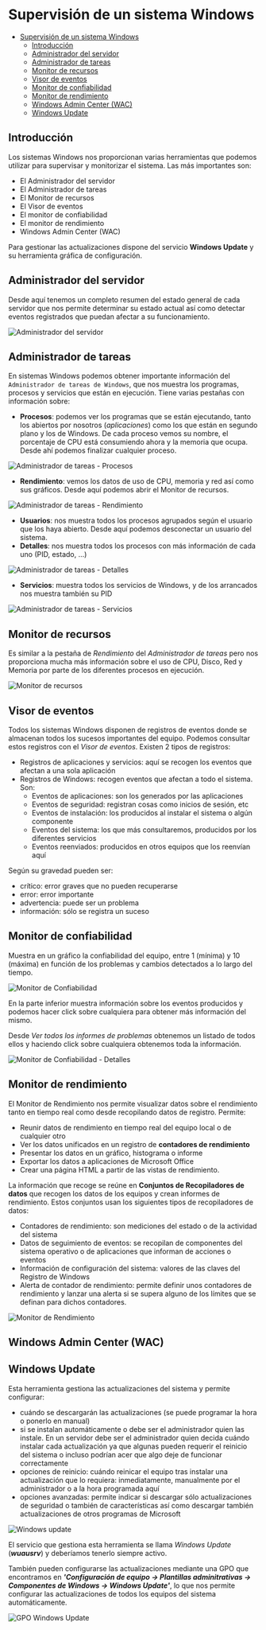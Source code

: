 # Supervisión de un sistema Windows
- [Supervisión de un sistema Windows](#supervisión-de-un-sistema-windows)
  - [Introducción](#introducción)
  - [Administrador del servidor](#administrador-del-servidor)
  - [Administrador de tareas](#administrador-de-tareas)
  - [Monitor de recursos](#monitor-de-recursos)
  - [Visor de eventos](#visor-de-eventos)
  - [Monitor de confiabilidad](#monitor-de-confiabilidad)
  - [Monitor de rendimiento](#monitor-de-rendimiento)
  - [Windows Admin Center (WAC)](#windows-admin-center-wac)
  - [Windows Update](#windows-update)

## Introducción
Los sistemas Windows nos proporcionan varias herramientas que podemos utilizar para supervisar y monitorizar el sistema. Las más importantes son:
- El Administrador del servidor
- El Administrador de tareas
- El Monitor de recursos
- El Visor de eventos
- El monitor de confiabilidad
- El monitor de rendimiento
- Windows Admin Center (WAC)

Para gestionar las actualizaciones dispone del servicio **Windows Update** y su herramienta gráfica de configuración.

## Administrador del servidor
Desde aquí tenemos un completo resumen del estado general de cada servidor que nos permite determinar su estado actual así como detectar eventos registrados que puedan afectar a su funcionamiento.

![Administrador del servidor]()

## Administrador de tareas
En sistemas Windows podemos obtener importante información del `Administrador de tareas de Windows`, que nos muestra los programas, procesos y servicios que están en ejecución. Tiene varias pestañas con información sobre:
- **Procesos**: podemos ver los programas que se están ejecutando, tanto los abiertos por nosotros (_aplicaciones_) como los que están en segundo plano y los de Windows. De cada proceso vemos su nombre, el porcentaje de CPU está consumiendo ahora y la memoria que ocupa. Desde ahí podemos finalizar cualquier proceso.

![Administrador de tareas - Procesos](media/TaskManager-Procesos.png)

- **Rendimiento**: vemos los datos de uso de CPU, memoria y red así como sus gráficos. Desde aquí podemos abrir el Monitor de recursos.

![Administrador de tareas - Rendimiento](media/TaskManager-Rto.png)

- **Usuarios**: nos muestra todos los procesos agrupados según el usuario que los haya abierto. Desde aquí podemos desconectar un usuario del sistema.
- **Detalles**: nos muestra todos los procesos con más información de cada uno (PID, estado, ...)

![Administrador de tareas - Detalles](media/TaskManager-Detalles.png)

- **Servicios**: muestra todos los servicios de Windows, y de los arrancados nos muestra también su PID

![Administrador de tareas - Servicios](media/TaskManager-Servicios.png)

## Monitor de recursos
Es similar a la pestaña de _Rendimiento_ del _Administrador de tareas_ pero nos proporciona mucha más información sobre el uso de CPU, Disco, Red y Memoria por parte de los diferentes procesos en ejecución.

![Monitor de recursos](media/MonitorRecursos.png)

## Visor de eventos
Todos los sistemas Windows disponen de registros de eventos donde se almacenan todos los sucesos importantes del equipo. Podemos consultar estos registros con el _Visor de eventos_. Existen 2 tipos de registros:
- Registros de aplicaciones y servicios: aquí se recogen los eventos que afectan a una sola aplicación
- Registros de Windows: recogen eventos que afectan a todo el sistema. Son:
  - Eventos de aplicaciones: son los generados por las aplicaciones
  - Eventos de seguridad: registran cosas como inicios de sesión, etc
  - Eventos de instalación: los producidos al instalar el sistema o algún componente
  - Eventos del sistema: los que más consultaremos, producidos por los diferentes servicios
  - Eventos reenviados: producidos en otros equipos que los reenvían aquí

Según su gravedad pueden ser:
- crítico: error graves que no pueden recuperarse
- error: error importante
- advertencia: puede ser un problema
- información: sólo se registra un suceso

## Monitor de confiabilidad
Muestra en un gráfico la confiabilidad del equipo, entre 1 (mínima) y 10 (máxima) en función de los problemas y cambios detectados a lo largo del tiempo.

![Monitor de Confiabilidad](media/MonitorConfiabilidad.png)

En la parte inferior muestra información sobre los eventos producidos y podemos hacer click sobre cualquiera para obtener más información del mismo.

Desde _Ver todos los informes de problemas_ obtenemos un listado de todos ellos y haciendo click sobre cualquiera obtenemos toda la información.

![Monitor de Confiabilidad - Detalles](media/MonitorConfiabilidad-Detalles.png)


## Monitor de rendimiento
El Monitor de Rendimiento nos permite visualizar datos sobre el rendimiento tanto en tiempo real como desde recopilando datos de registro. Permite:
- Reunir datos de rendimiento en tiempo real del equipo local o de cualquier otro
- Ver los datos unificados en un registro de **contadores de rendimiento**
- Presentar los datos en un gráfico, histograma o informe
- Exportar los datos a aplicaciones de Microsoft Office
- Crear una página HTML a partir de las vistas de rendimiento.

La información que recoge se reúne en **Conjuntos de Recopiladores de datos** que recogen los datos de los equipos y crean informes de rendimiento. Estos conjuntos usan los siguientes tipos de recopiladores de datos:
- Contadores de rendimiento: son mediciones del estado o de la actividad del sistema
- Datos de seguimiento de eventos: se recopilan de componentes del sistema operativo o de aplicaciones que informan de acciones o eventos
- Información de configuración del sistema: valores de las claves del Registro de Windows
- Alerta de contador de rendimiento: permite definir unos contadores de rendimiento y lanzar una alerta si se supera alguno de los límites que se definan para dichos contadores.

![Monitor de Rendimiento](media/MonitorRendimiento.png)

## Windows Admin Center (WAC)

## Windows Update
Esta herramienta gestiona las actualizaciones del sistema y permite configurar:
- cuándo se descargarán las actualizaciones (se puede programar la hora o ponerlo en manual)
- si se instalan automáticamente o debe ser el administrador quien las instale. En un servidor debe ser el administrador quien decida cuándo instalar cada actualización ya que algunas pueden requerir el reinicio del sistema o incluso podrían acer que algo deje de funcionar correctamente
- opciones de reinicio: cuándo reinicar el equipo tras instalar una actualización que lo requiera: inmediatamente, manualmente por el administrador o a la hora programada aquí
- opciones avanzadas: permite indicar si descargar sólo actualizaciones de seguridad o también de características así como descargar también actualizaciones de otros programas de Microsoft

![Windows update]()

El servicio que gestiona esta herramienta se llama _Windows Update_ (**_wuausrv_**) y deberíamos tenerlo siempre activo.

También pueden configurarse las actualizaciones mediante una GPO que encontramos en **_'Configuración de equipo -> Plantillas adminitrativas -> Componentes de Windows -> Windows Update'_**, lo que nos permite configurar las actualizaciones de todos los equipos del sistema automáticamente.

![GPO Windows Update]()
